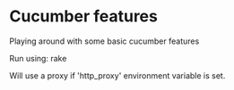 # Cucumber features

Playing around with some basic cucumber features

Run using:
    rake

Will use a proxy if 'http_proxy' environment variable is set.
